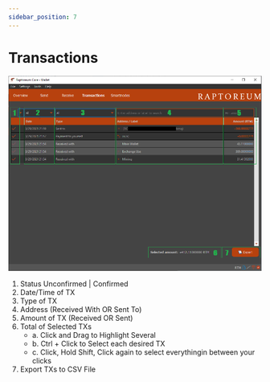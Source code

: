 ```yaml
---
sidebar_position: 7
---
```


# Transactions

![Send Window](/img/wallets/gui/transactions.png)

1. Status Unconfirmed | Confirmed
2. Date/Time of TX
3. Type of TX
4. Address (Received With OR Sent To)
5. Amount of TX (Received OR Sent)
6. Total of Selected TXs
   - a. Click and Drag to Highlight Several
   - b. Ctrl + Click to Select each desired TX
   - c. Click, Hold Shift, Click again to select everythingin between your clicks
7. Export TXs to CSV File
